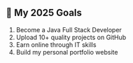 ## 🎯 My 2025 Goals

1. Become a Java Full Stack Developer
2. Upload 10+ quality projects on GitHub
3. Earn online through IT skills
4. Build my personal portfolio website
